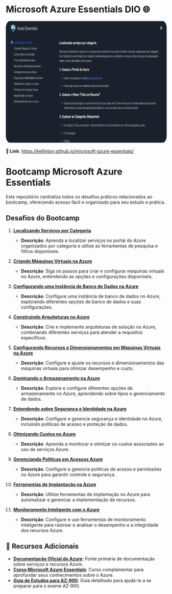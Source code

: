 # Microsoft Azure Essentials DIO 🌐
<p>

<img width="560" height="382" src="./to_readme/azure-img.png">

</p>

**🔗 Link**: https://kellinton.github.io/microsoft-azure-essentials/

# Bootcamp Microsoft Azure Essentials

Este repositório centraliza todos os desafios práticos relacionados ao bootcamp, oferecendo acesso fácil e organizado para seu estudo e prática.


## Desafios do Bootcamp

1. **[Localizando Serviços por Categoria](link-para-desafio-localizando-serviços)**
   - **Descrição**: Aprenda a localizar serviços no portal do Azure organizados por categoria e utilize as ferramentas de pesquisa e filtros disponíveis.

2. **[Criando Máquinas Virtuais na Azure](link-para-desafio-criando-máquinas-virtuais)**
   - **Descrição**: Siga os passos para criar e configurar máquinas virtuais no Azure, entendendo as opções e configurações disponíveis.

3. **[Configurando uma Instância de Banco de Dados na Azure](link-para-desafio-configurando-banco-de-dados)**
   - **Descrição**: Configure uma instância de banco de dados no Azure, explorando diferentes opções de banco de dados e suas configurações.

4. **[Construindo Arquiteturas no Azure](link-para-desafio-construindo-arquiteturas)**
   - **Descrição**: Crie e implemente arquiteturas de solução no Azure, combinando diferentes serviços para atender a requisitos específicos.

5. **[Configurando Recursos e Dimensionamentos em Máquinas Virtuais na Azure](link-para-desafio-configurando-recursos)**
   - **Descrição**: Configure e ajuste os recursos e dimensionamentos das máquinas virtuais para otimizar desempenho e custo.

6. **[Dominando o Armazenamento na Azure](link-para-desafio-dominando-armazenamento)**
   - **Descrição**: Explore e configure diferentes opções de armazenamento no Azure, aprendendo sobre tipos e gerenciamento de dados.

7. **[Entendendo sobre Segurança e Identidade na Azure](link-para-desafio-seguranca-identidade)**
   - **Descrição**: Configure e gerencie segurança e identidade no Azure, incluindo políticas de acesso e proteção de dados.

8. **[Otimizando Custos no Azure](link-para-desafio-otimizando-custos)**
   - **Descrição**: Aprenda a monitorar e otimizar os custos associados ao uso de serviços Azure.

9. **[Gerenciando Políticas em Acessos Azure](link-para-desafio-gerenciando-politicas)**
   - **Descrição**: Configure e gerencie políticas de acesso e permissões no Azure para garantir controle e segurança.

10. **[Ferramentas de Implantação na Azure](link-para-desafio-ferramentas-implantacao)**
    - **Descrição**: Utilize ferramentas de implantação no Azure para automatizar e gerenciar a implementação de recursos.

11. **[Monitoramento Inteligente com o Azure](link-para-desafio-monitoramento-inteligente)**
    - **Descrição**: Configure e use ferramentas de monitoramento inteligente para rastrear e analisar o desempenho e a integridade dos recursos Azure.

## 🔗 Recursos Adicionais



- **[Documentação Oficial do Azure](https://docs.microsoft.com/azure)**: Fonte primária de documentação sobre serviços e recursos Azure.
- **[Curso Microsoft Azure Essentials](https://web.dio.me/track/microsoft-azure-essentials)**: Curso complementar para aprofundar seus conhecimentos sobre o Azure.
- **[Guia de Estudos para AZ-900](https://learn.microsoft.com/pt-br/credentials/certifications/resources/study-guides/az-900)**: Guia detalhado para ajudá-lo a se preparar para o exame AZ-900.

